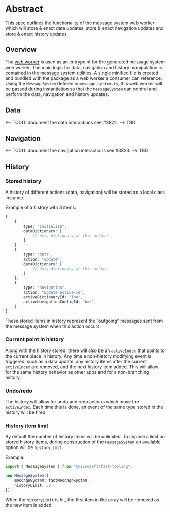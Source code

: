 # Abstract

This spec outlines the functionality of the message system web worker which will store & enact data updates, store & enact navigation updates and store & enact history updates.

## Overview

The [web worker](./webworker.ts) is used as an entrypoint for the generated message system web worker. The main logic for data, navigation and history manipulation is contained in the [message system utilities](./message-system.utilities.ts). A single minified file is created and bundled with the package as a web worker a consumer can reference. Using the `MessageSystem` defined in `message-system.ts`, this web worker will be passed during instantiation so that the `MessageSystem` can control and perform the data, navigation and history updates.

## Data

<-- TODO: document the data interactions see #3822. -->
TBD

## Navigation

<-- TODO: document the navigation interactions see #3823. -->
TBD

## History

### Stored history

A history of different actions (data, navigation) will be stored as a local class instance.

Example of a history with 3 items:

```ts
[
    {
        type: "initialize",
        dataDictionary: [
            // data dictionary at this action
        ]
    }
    {
        type: "data",
        action: "update",
        dataDictionary: [
            // data dictionary at this action
        ]
    },
    {
        type: "navigation",
        action: "update-active-id",
        activeDictionaryId: "foo",
        activeNavigationConfigId: "bar",
    }
]
```

These stored items in history represent the "outgoing" messages sent from the message system when this action occurs.

### Current point in history

Along with the history stored, there will also be an `activeIndex` that points to the current place in history. Any time a non-history modifying event is triggered, such as a data update, any history items after the current `activeIndex` are removed, and the next history item added. This will allow for the same history behavior as other apps and for a non-branching history.

### Undo/redo

The history will allow for undo and redo actions which move the `activeIndex`. Each time this is done, an event of the same type stored in the history will be fired.

### History item limit

By default the number of history items will be unlimited. To impose a limit on stored history items, during construction of the `MessageSystem` an available option will be `historyLimit`.

Example:
```ts
import { MessageSystem } from "@microsoft/fast-tooling";

new MessageSystem({
    messageSystem: fastMessageSystem,
    historyLimit: 30
});
```

When the `historyLimit` is hit, the first item in the array will be removed as the new item is added.
